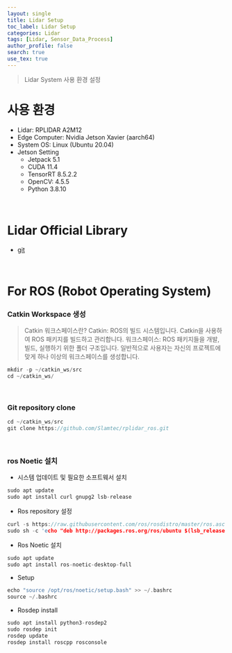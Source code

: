 ```yaml
---
layout: single
title: Lidar Setup
toc_label: Lidar Setup
categories: Lidar
tags: [Lidar, Sensor_Data_Process]
author_profile: false
search: true
use_tex: true
---
```


> Lidar System 사용 환경 설정

# 사용 환경
- Lidar: RPLIDAR A2M12
- Edge Computer: Nvidia Jetson Xavier (aarch64)
- System OS: Linux (Ubuntu 20.04)
- Jetson Setting
  - Jetpack 5.1
  - CUDA 11.4
  - TensorRT 8.5.2.2
  - OpenCV: 4.5.5
  - Python 3.8.10

<br>

# Lidar Official Library

- [git](https://github.com/Slamtec/rplidar_ros)

<br>

# For ROS (Robot Operating System) 

### Catkin Workspace 생성

> Catkin 워크스페이스란?
> Catkin: ROS의 빌드 시스템입니다. Catkin을 사용하여 ROS 패키지를 빌드하고 관리합니다.
> 워크스페이스: ROS 패키지들을 개발, 빌드, 실행하기 위한 폴더 구조입니다. 일반적으로 사용자는 자신의 프로젝트에 맞게 하나 이상의 워크스페이스를 생성합니다.

```c
mkdir -p ~/catkin_ws/src
cd ~/catkin_ws/
```

<br>

### Git repository clone
```c
cd ~/catkin_ws/src
git clone https://github.com/Slamtec/rplidar_ros.git
```

<br>

### ros Noetic 설치

- 시스템 업데이트 및 필요한 소프트웨서 설치
```c 
sudo apt update
sudo apt install curl gnupg2 lsb-release
```

- Ros repository 설정
```c 
curl -s https://raw.githubusercontent.com/ros/rosdistro/master/ros.asc | sudo apt-key add -
sudo sh -c 'echo "deb http://packages.ros.org/ros/ubuntu $(lsb_release -sc) main" > /etc/apt/sources.list.d/ros-latest.list'
```

- Ros Noetic 설치
```c 
sudo apt update
sudo apt install ros-noetic-desktop-full
```

- Setup
```c 
echo "source /opt/ros/noetic/setup.bash" >> ~/.bashrc
source ~/.bashrc
```

- Rosdep install
```c 
sudo apt install python3-rosdep2
sudo rosdep init
rosdep update
rosdep install roscpp rosconsole
```